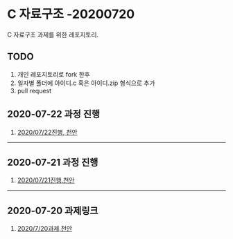 # C 자료구조 -20200720

C 자료구조 과제를 위한 레포지토리.

## TODO

1. 개인 레포지토리로 fork 한후
2. 일자별 폴더에 아이디.c 혹은 아이디.zip 형식으로 추가
3. pull request

## 2020-07-22 과정 진행

1. [2020/07/22진행, 천안](./20200722/README.md)

---

## 2020-07-21 과정 진행

1. [2020/07/21진행,천안](./20200721/README.md)

---

## 2020-07-20 과제링크

1. [2020/7/20과제,천안](./20200720/README.md)
